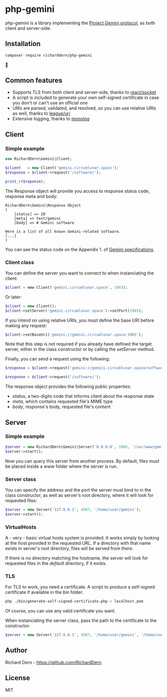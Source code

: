 # php-gemini

php-gemini is a library implementing the 
[Project Gemini protocol](https://gemini.circumlunar.space), as both client and
server-side.

## Installation

```bash
composer require richarddern/php-gemini
```

## Common features

- Supports TLS from both client and server-side, thanks to [react/socket](https://reactphp.org/socket/)
- A script is included to generate your own self-signed certificate in 
case you don't or can't use an official one
- URIs are parsed, validated, and resolved, so you can use relative
URIs as well, thanks to [league/uri](https://uri.thephpleague.com)
- Extensive logging, thanks to [monolog](https://github.com/Seldaek/monolog)

## Client

### Simple example

```php
use RichardDern\Gemini\Client;

$client   = new Client('gemini.circumlunar.space');
$response = $client->request('/software/');

print_r($reponse);
```

The Response object will provide you access to response status code, response
meta and body:

```
RichardDern\Gemini\Response Object
(
    [status] => 20
    [meta] => text/gemini
    [body] => # Gemini software

Here is a list of all known Gemini-related software.
[...]
)
```

You can see the status code on the Appendix 1. of 
[Gemini specifications](https://gemini.circumlunar.space/docs/specification.html).

### Client class

You can define the server you want to connect to when instanciating the
client:

```php
$client = new Client('gemini.circumlunar.space', 1965);
```

Or later:

```php
$client = new Client();
$client->setServer('gemini.circumlunar.space')->setPort(1965);
```

If you intend on using relative URIs, you must define the base URI 
before making any request:

```php
$client->setBaseUri('gemini://gemini.circumlunar.space:1965');
```

Note that this step is not required if you already have defined the
target server, either in the class constructor or by calling the
_setServer_ method.

Finally, you can send a request using the following:

```php
$response = $client->request('gemini://gemini.circumlunar.space/software/');

$response = $client->request('/software/');
```

The response object provides the following public properties:

- _status_, a two-digits code that informs client about the response
state
- _meta_, which contains requested file's MIME type
- _body_, response's body, requested file's content

## Server

### Simple example

```php
$server = new RichardDern\Gemini\Server('0.0.0.0', 1965, '/var/www/gemini');
$server->start();
```

Now you can query this server from another process. By default, files must be
placed inside a _www_ folder where the server is run.

### Server class

You can specify the address and the port the server must bind to in
the class constructor, as well as server's root directory, where it
will look for requested files:

```php
$server = new Server('127.0.0.1', 4587, '/home/user/gemini');
$server->start();
```

### VirtualHosts

A - very - basic virtual hosts system is provided. It works simply by looking at
the host provided in the requested URL. If a directory with that name exists in
server's root directory, files will be served from there. 

If there is no directory matching the hostname, the server will look for
requested files in the _default_ directory, if it exists.

### TLS

For TLS to work, you need a certificate. A script to produce a self-signed
certificate if available in the _bin_ folder.

```bash
php ./bin/generate-self-signed-certificate.php > localhost.pem
```

Of course, you can use any valid certificate you want.

When instanciating the server class, pass the path to the certificate to the
constructor:

```php
$server = new Server('127.0.0.1', 4587, '/home/user/gemini', '/home/user/certificate/pem');
```

## Author

Richard Dern - https://github.com/RichardDern

## License

MIT